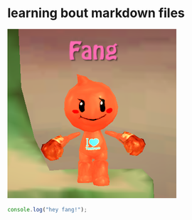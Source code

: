 # learning bout markdown files
![image of fang](https://github.com/HeyFang/Cyclones.ml-Rewrite/blob/main/images/demo/crew/fang.png)

```js
console.log("hey fang!");
```
